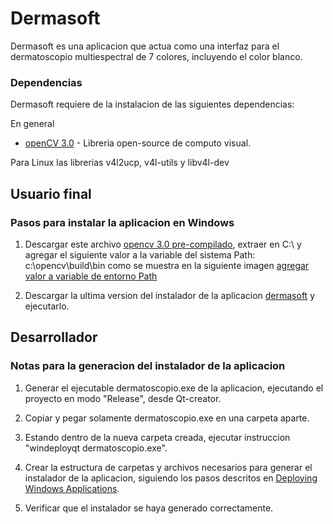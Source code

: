# Dermasoft

Dermasoft es una aplicacion que actua como una interfaz para el dermatoscopio multiespectral de 7 colores, incluyendo el color blanco.

### Dependencias

Dermasoft requiere de la instalacion de las siguientes dependencias:

En general

+ [openCV 3.0](http://opencv.org/) - Libreria open-source de computo visual.

Para Linux
 las librerias v4l2ucp, v4l-utils y libv4l-dev

## Usuario final

### Pasos para instalar la aplicacion en Windows
1. Descargar este archivo [opencv 3.0 pre-compilado](https://mega.nz/#!XpMw1ZSS!PZA33YhmlT4_KhacCrwTeU1TE4rQYb379Tk1haiOCP8), extraer en C:\ y agregar el siguiente valor a la variable del sistema Path:
c:\opencv\build\bin como se muestra en la siguiente imagen [agregar valor a variable de entorno Path](https://mega.nz/#!q9VFWASZ!LVVSHsgSJ79tHPGYQennFeAHJk3N0qAV9w0b2hCxl4k)

2. Descargar la ultima version del instalador de la aplicacion [dermasoft](https://mega.nz/#F!7ltiHAoI!EoDU-7zDYOx2thE4ccKpVg) y ejecutarlo.

## Desarrollador

### Notas para la generacion del instalador de la aplicacion

1. Generar el ejecutable dermatoscopio.exe de la aplicacion, ejecutando el proyecto en modo "Release", desde Qt-creator.

2. Copiar y pegar solamente dermatoscopio.exe en una carpeta aparte.

3. Estando dentro de la nueva carpeta creada, ejecutar instruccion "windeployqt dermatoscopio.exe".

4. Crear la estructura de carpetas y archivos necesarios para generar el instalador de la aplicacion,
siguiendo los pasos descritos en [Deploying Windows Applications](https://wiki.qt.io/Deploying_Windows_Applications).

5. Verificar que el instalador se haya generado correctamente.
